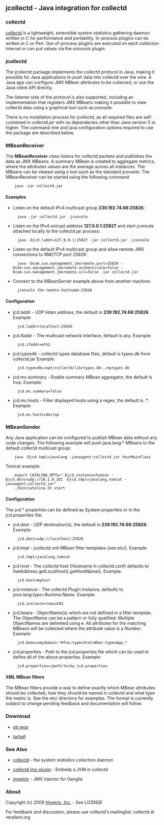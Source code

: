 ## jcollectd - Java integration for collectd

### collectd

[collectd](http://collectd.org) is a lightweight, extensible system statistics gathering
daemon written in C for performance and portability.  In-process
plugins can be written in C or Perl.  Out-of-process plugins are
executed on each collection interval or can put values via the
unixsock plugin.

### jcollectd

The jcollectd package implements the collectd protocol in Java, making
it possible for Java applications to push data into collectd over the
wire.  A Java app can configure JMX MBean attributes to be collected,
or use the Java client API directly. 

The listener side of the protocol is also supported, including an
implementation that registers JMX MBeans making it possible to view
collectd data using a graphical tool such as jconsole.

There is no installation process for jcollectd, as all required files
are self-contained in *collectd.jar* with no dependecies other than
Java version 5 or higher.  The command-line and java configuration
options required to use the package are described below.
    
### MBeanReceiver

The **MBeanReceiver** class listens for collectd packets and publishes the
data as JMX MBeans.  A summary MBean is created to aggregate metrics, where
the attributes values are the average across all instances.
The MBeans can be viewed using a tool such as the standard jconsole.
The MBeanReceiver can be started using the following command:

        java -jar collectd.jar

#### Examples

* Listen on the default IPv4 multicast group **239.192.74.66:25826**:

        java -jar collectd.jar -jconsole

* Listen on the IPv4 unicast address **127.0.0.1:25827** and start
  jconsole attached locally to the collectd.jar process:

        java -Djcd.laddr=127.0.0.1:25827 -jar collectd.jar -jconsole

* Listen on the default IPv4 multicast group and allow remote JMX
  connections to RMI/TCP port *25826*:

        java -Dcom.sun.management.jmxremote.port=25826 -Dcom.sun.management.jmxremote.authenticate=false -Dcom.sun.management.jmxremote.ssl=false -jar collectd.jar

* Connect to the MBeanServer example above from another machine:

        jconsole the-remote-hostname:25826

#### Configuration

* jcd.laddr - UDP listen address, the default is **239.192.74.66:25826**.
  Example:

        jcd.laddr=localhost:25826

* jcd.ifaddr - The multicast network interface, default is any.
  Example:

        jcd.ifaddr=eth2

* jcd.typesdb - collectd types database files, default is types.db from collectd.jar
  Example:

        jcd.typesdb=/opt/collectd/lib/types.db:./mytypes.db

* jcd.mx.summary - Enable summary MBean aggregator, the default is true.
  Example:

        jcd.mx.summary=false

* jcd.mx.hosts - Filter displayed hosts using a regex, the default is .*.
  Example:

        jcd.mx.hosts=dev|qa

### MBeanSender

Any Java application can be configured to publish MBean data without
any code changes.  The following example will push java.lang:* MBeans
to the default collectd multicast group:

        java -Djcd.tmpl=javalang -javaagent:collectd.jar YourMainClass

Tomcat example:

        export CATALINA_OPTS="-Djcd.instance=hudson -Djcd.dest=udp://10.1.0.102 -Djcd.tmpl=javalang,tomcat -javaagent:collectd.jar"
        ./bin/catalina.sh start

#### Configuration

The jcd.* properties can be defined as System properties or in the
jcd.properties file:

* jcd.dest - UDP destination(s), the default is
  **239.192.74.66:25826**.  Example:

        jcd.dest=udp://localhost:25826

* jcd.tmpl - jcollectd.xml MBean filter templates (see etc/).  Example:

        jcd.tmpl=javalang,tomcat

* jcd.host - The collectd host (Hostname in collectd.conf) defaults to InetAddress.getLocalHost().getHostName().  Example:

        jcd.host=myhost

* jcd.instance - The collectd Plugin Instance, defaults to
  *java.lang:type=Runtime:Name*.  Example:

        jcd.instance=tomcat01

* jcd.beans - ObjectName(s) which are not defined in a filter
  template.  The ObjectName can be a pattern or fully qualified.
  Multiple ObjectNames are delimited using `#`.  All attributes
  for the matching MBeans will be collected where the attribute value
  is a *Number*.  Example:
  
        jcd.beans=mydomain:*#foo:type=Stats#bar:type=App,*

* jcd.properties - Path to the jcd.properties file which can be used
  to define all of the above properties.  Example:

        jcd.properties=/path/to/my-jcd.properties

#### XML MBean filters

The MBean filters provide a way to define exactly which MBean
attributes should be collected, how they should be named in collectd
and what type the metric is.  See the etc/ directory for examples.
The format is currently subject to change pending feedback and
documentation will follow.

### Download

* [git repo](http://github.com/hyperic/jcollectd)

* [tarball](http://support.hyperic.com/download/attachments/60621258/jcollectd-0.1.0.tar.gz)

### See Also

* [collectd](http://collectd.org) - the system statistics collection daemon

* [collectd jmx plugin](http://marc.info/?l=collectd&w=2&r=1&s=jmx&q=b) - Embeds a JVM in collectd

* [jmxetric](http://code.google.com/p/jmxetric/) - JMX injector for Ganglia

### About

Copyright (c) 2009 [Hyperic, Inc.](http://www.hyperic.com/) - See LICENSE

For feedback and discussion, please use collectd's mailinglist: collectd at verplant.org
